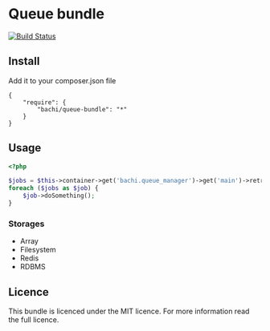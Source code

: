 # Queue bundle

[![Build Status](https://secure.travis-ci.org/Baachi/BachiQueueBundle.png?branch=master)](http://travis-ci.org/Baachi/BachiQueueBundle)

## Install ##

Add it to your composer.json file

```
{
    "require": {
        "bachi/queue-bundle": "*"
    }
}
```

## Usage ##

```php
<?php

$jobs = $this->container->get('bachi.queue_manager')->get('main')->retrieve(5);
foreach ($jobs as $job) {
    $job->doSomething();
}
```

### Storages ###

 * Array
 * Filesystem
 * Redis
 * RDBMS

## Licence ##

This bundle is licenced under the MIT licence.
For more information read the full licence.